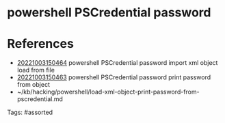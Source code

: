 # powershell PSCredential password

# References
- [20221003150464](/zet/20221003150464/) powershell PSCredential password import xml object load from file
- [20221003150463](/zet/20221003150463/) powershell PSCredential password print password from object
- ~/kb/hacking/powershell/load-xml-object-print-password-from-pscredential.md

Tags:
    #assorted

